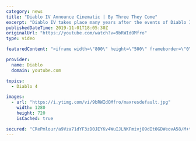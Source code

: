```yaml
---
category: news
title: "Diablo IV Announce Cinematic | By Three They Come"
excerpt: "Diablo IV takes place many years after the events of Diablo III, after millions have been slaughtered by the actions of the High Heavens and Burning Hells alike."
publishedDateTime: 2019-11-01T18:05:30Z
originalUrl: "https://youtube.com/watch?v=9bRWIdOMfro"
type: video

featuredContent: "<iframe width=\"800\" height=\"500\" frameborder=\"0\" src=\"https://www.youtube.com/embed/9bRWIdOMfro\" allow=\"accelerometer; autoplay; encrypted-media; gyroscope; picture-in-picture\" allowfullscreen></iframe>"

provider:
  name: Diablo
  domain: youtube.com

topics:
  - Diablo 4

images:
  - url: "https://i.ytimg.com/vi/9bRWIdOMfro/maxresdefault.jpg"
    width: 1280
    height: 720
    isCached: true

secured: "CRePmlour/a9Vza71dYF3zD0JEYKv4WuIJLNKFmivjO9dIt0GDWeovA58/M+tMYioADY9Ak72KDNqueHUK73mZdKujrlYUMXHC3iBz21fiaTJ3zVk4CK11c/4L6+wazeU+ox5EoUAb/igR6RMHocmLG+kTz0/cFxUT1D6cnP8gfSqI8Srbri3O8d+31KzClqjVf5ZoZ5gF/B4zG14dFOvEJJgOTN94ESPajrtti+v4SIaCdGQPvnoHcZ45UNgz6TkzEIYZEV+CEfWQTDnvCUrlOyg2RAKq7tOF24WpEW/YZkxPZdIxdC4ngtEpvgzvzFwAhhKr041yz0G22pHSJuAbHI4RpOq1fAaSaQ0MQL5Oli+dlUL/+5KaFwp3DOvqN+kr5xM5CEeCfiSBkTYKzeyf+gy7UMk9AuvL8ULL9BI0p8OGIGjB4IlPJ9ys5q2sDB;Hl/xKWtXECC2ddw+XvhgyQ=="
---
```


